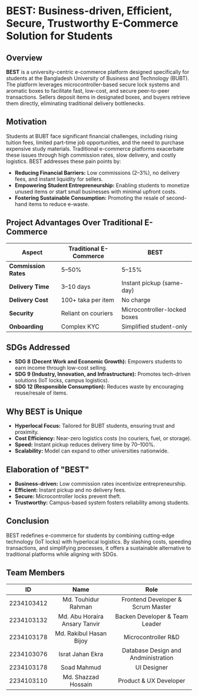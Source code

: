 # BEST: Business-driven, Efficient, Secure, Trustworthy E-Commerce Solution for Students

## Overview

**BEST** is a university-centric e-commerce platform designed specifically for students at the Bangladesh University of Business and Technology (BUBT). The platform leverages microcontroller-based secure lock systems and aromatic boxes to facilitate fast, low-cost, and secure peer-to-peer transactions. Sellers deposit items in designated boxes, and buyers retrieve them directly, eliminating traditional delivery bottlenecks.

## Motivation

Students at BUBT face significant financial challenges, including rising tuition fees, limited part-time job opportunities, and the need to purchase expensive study materials. Traditional e-commerce platforms exacerbate these issues through high commission rates, slow delivery, and costly logistics. BEST addresses these pain points by:

- **Reducing Financial Barriers:** Low commissions (2–3%), no delivery fees, and instant liquidity for sellers.
- **Empowering Student Entrepreneurship:** Enabling students to monetize unused items or start small businesses with minimal upfront costs.
- **Fostering Sustainable Consumption:** Promoting the resale of second-hand items to reduce e-waste.

## Project Advantages Over Traditional E-Commerce

| Aspect               | Traditional E-Commerce | BEST                          |
|----------------------|------------------------|-------------------------------|
| **Commission Rates** | 5–50%                 | 5–15%                          |
| **Delivery Time**     | 3–10 days             | Instant pickup (same-day)     |
| **Delivery Cost**     | 100+ taka per item    | No charge                     |
| **Security**          | Reliant on couriers   | Microcontroller-locked boxes  |
| **Onboarding**        | Complex KYC           | Simplified student-only       |

## SDGs Addressed

- **SDG 8 (Decent Work and Economic Growth):** Empowers students to earn income through low-cost selling.
- **SDG 9 (Industry, Innovation, and Infrastructure):** Promotes tech-driven solutions (IoT locks, campus logistics).
- **SDG 12 (Responsible Consumption):** Reduces waste by encouraging reuse/resale of items.

## Why BEST is Unique

- **Hyperlocal Focus:** Tailored for BUBT students, ensuring trust and proximity.
- **Cost Efficiency:** Near-zero logistics costs (no couriers, fuel, or storage).
- **Speed:** Instant pickup reduces delivery time by 70–100%.
- **Scalability:** Model can expand to other universities nationwide.

## Elaboration of "BEST"

- **Business-driven:** Low commission rates incentivize entrepreneurship.
- **Efficient:** Instant pickup and no delivery fees.
- **Secure:** Microcontroller locks prevent theft.
- **Trustworthy:** Campus-based system fosters reliability among students.

## Conclusion

BEST redefines e-commerce for students by combining cutting-edge technology (IoT locks) with hyperlocal logistics. By slashing costs, speeding transactions, and simplifying processes, it offers a sustainable alternative to traditional platforms while aligning with SDGs.

## Team Members
| ID | Name | Role |
|--|:--:|:--:|
| 2234103412 | Md. Touhidur Rahman | Frontend Developer & Scrum Master |
| 2234103132 | Md. Abu Horaira Ansary Tanvir | Backen Developer & Team Leader |
| 2234103178 | Md. Rakibul Hasan Bijoy | Microcontroller R&D |
| 2234103076 | Israt Jahan Ekra | Database Design and Andministration |
| 2234103178 | Soad Mahmud | UI Designer |
| 2234103110 | Md. Shazzad Hossain | Product & UX Developer |
